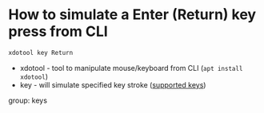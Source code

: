 # How to simulate a Enter (Return) key press from CLI

```bash
xdotool key Return
```

- xdotool - tool to manipulate mouse/keyboard from CLI (```apt install xdotool```)
- key -  will simulate specified key stroke ([supported keys](https://gitlab.com/cunidev/gestures/-/wikis/xdotool-list-of-key-codes))

group: keys
